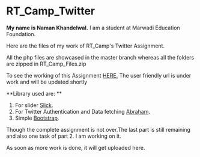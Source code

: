 # RT_Camp_Twitter
**My name is Naman Khandelwal.**
I am a student at Marwadi Education Foundation.

Here are the files of my work of RT_Camp's Twitter Assignment.

All the php files are showcased in the master branch whereas all the folders are zipped in RT_Camp_Files.zip

To see the working of this Assignment [HERE.](https://timetable1.000webhostapp.com)
The user friendly url is under work and will be updated shortly

**Library used are: **
1. For slider [Slick](https://github.com/kenwheeler/slick).
2. For Twitter Authentication and Data fetching [Abraham](https://github.com/abraham/twitteroauth).
3. Simple [Bootstrap](http://getbootstrap.com/).

Though the complete assignment is not over.The last part is still remaining and also one task of part 2. I am working on it.

As soon as more work is done, it will get uploaded here.
